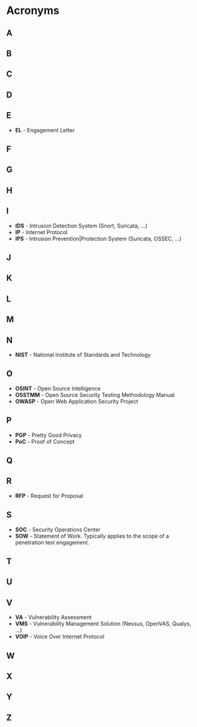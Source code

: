# Acronyms

## A

## B

## C

## D

## E

- **EL** - Engagement Letter

## F

## G

## H

## I

- **IDS** - Intrusion Detection System (Snort, Suricata, ...)
- **IP** - Internet Protocol
- **IPS** - Intrusion Prevention|Protection System (Suricata, OSSEC, ...)

## J

## K

## L

## M

## N

- **NIST** - National Institute of Standards and Technology

## O

- **OSINT** - Open Source Intelligence
- **OSSTMM** - Open Source Security Testing Methodology Manual
- **OWASP** - Open Web Application Security Project

## P

- **PGP** - Pretty Good Privacy
- **PoC** - Proof of Concept

## Q

## R

- **RFP** - Request for Proposal

## S

- **SOC** - Security Operations Center
- **SOW** - Statement of Work. Typically applies to the scope of a
    penetration test engagement.

## T

## U

## V

- **VA** - Vulnerability Assessment
- **VMS** - Vulnerability Management Solution (Nessus, OpenVAS, Qualys, ...)
- **VOIP** - Voice Over Internet Protocol

## W

## X

## Y

## Z